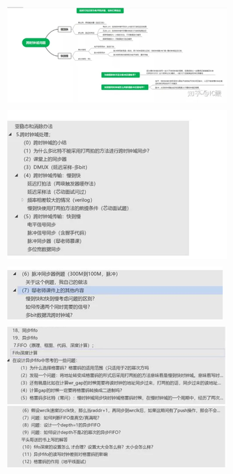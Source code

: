 ![](https://raw.githubusercontent.com/acdefg/cdn/main/obsidian/20240414145815.png)

![](https://raw.githubusercontent.com/acdefg/cdn/main/obsidian/20240414145925.png)

![](https://raw.githubusercontent.com/acdefg/cdn/main/obsidian/20240414150319.png)

![](https://raw.githubusercontent.com/acdefg/cdn/main/obsidian/20240414150335.png)

